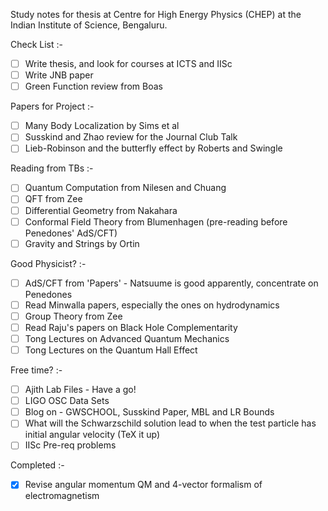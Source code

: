 Study notes for thesis at Centre for High Energy Physics (CHEP) at the Indian Institute of Science, Bengaluru.

Check List :-

- [ ] Write thesis, and look for courses at ICTS and IISc
- [ ] Write JNB paper
- [ ] Green Function review from Boas

Papers for Project :-

- [ ] Many Body Localization by Sims et al
- [ ] Susskind and Zhao review for the Journal Club Talk
- [ ] Lieb-Robinson and the butterfly effect by Roberts and Swingle

Reading from TBs :-

- [ ] Quantum Computation from Nilesen and Chuang
- [ ] QFT from Zee
- [ ] Differential Geometry from Nakahara
- [ ] Conformal Field Theory from Blumenhagen (pre-reading before Penedones' AdS/CFT)
- [ ] Gravity and Strings by Ortin

Good Physicist? :-

- [ ] AdS/CFT from 'Papers' - Natsuume is good apparently, concentrate on Penedones
- [ ] Read Minwalla papers, especially the ones on hydrodynamics
- [ ] Group Theory from Zee
- [ ] Read Raju's papers on Black Hole Complementarity
- [ ] Tong Lectures on Advanced Quantum Mechanics
- [ ] Tong Lectures on the Quantum Hall Effect

Free time? :-
- [ ] Ajith Lab Files - Have a go!
- [ ] LIGO OSC Data Sets
- [ ] Blog on - GWSCHOOL, Susskind Paper, MBL and LR Bounds
- [ ] What will the Schwarzschild solution lead to when the test particle has initial angular velocity (TeX it up)
- [ ] IISc Pre-req problems

Completed :-
- [x] Revise angular momentum QM and 4-vector formalism of electromagnetism